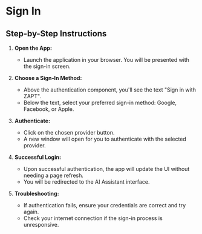 # Sign In

## Step-by-Step Instructions

1. **Open the App:**
   - Launch the application in your browser. You will be presented with the sign-in screen.

2. **Choose a Sign-In Method:**
   - Above the authentication component, you'll see the text "Sign in with ZAPT".
   - Below the text, select your preferred sign-in method: Google, Facebook, or Apple.

3. **Authenticate:**
   - Click on the chosen provider button.
   - A new window will open for you to authenticate with the selected provider.

4. **Successful Login:**
   - Upon successful authentication, the app will update the UI without needing a page refresh.
   - You will be redirected to the AI Assistant interface.

5. **Troubleshooting:**
   - If authentication fails, ensure your credentials are correct and try again.
   - Check your internet connection if the sign-in process is unresponsive.